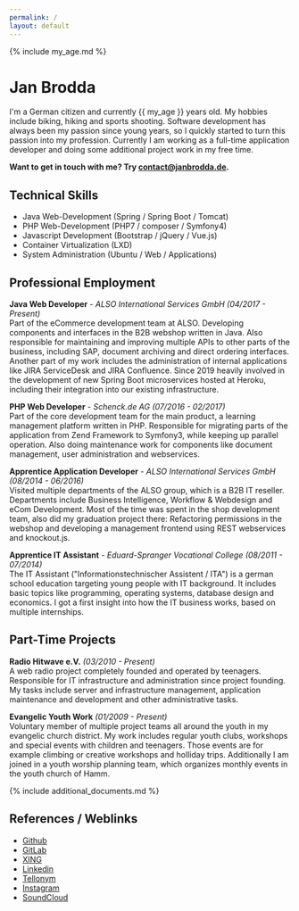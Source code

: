 ```yaml
---
permalink: /
layout: default
---
```


{% include my_age.md %}
# Jan Brodda
I'm a German citizen and currently {{ my_age }} years old. My hobbies include biking, hiking and sports shooting. Software development has always been my passion since young years, so I quickly started to turn this passion into my profession. Currently I am working as a full-time application developer and doing some additional project work in my free time.

**Want to get in touch with me? Try [contact@janbrodda.de](mailto:contact@janbrodda.de).**

## Technical Skills
- Java Web-Development (Spring / Spring Boot / Tomcat)
- PHP Web-Development (PHP7 / composer / Symfony4)
- Javascript Development (Bootstrap / jQuery / Vue.js)
- Container Virtualization (LXD)
- System Administration (Ubuntu / Web / Applications)

## Professional Employment

**Java Web Developer** - _ALSO International Services GmbH (04/2017 - Present)_<br>
Part of the eCommerce development team at ALSO. Developing components and interfaces in the B2B webshop written in Java. Also responsible for maintaining and improving multiple APIs to other parts of the business, including SAP, document archiving and direct ordering interfaces. Another part of my work includes the administration of internal applications like JIRA ServiceDesk and JIRA Confluence. Since 2019 heavily involved in the development of new Spring Boot microservices hosted at Heroku, including their integration into our existing infrastructure.

**PHP Web Developer** - _Schenck.de AG (07/2016 - 02/2017)_<br>
Part of the core development team for the main product, a learning management platform written in PHP. Responsible for migrating parts of the application from Zend Framework to Symfony3, while keeping up parallel operation. Also doing maintenance work for components like document management, user administration and webservices.

**Apprentice Application Developer** - _ALSO International Services GmbH (08/2014 - 06/2016)_<br>
Visited multiple departments of the ALSO group, which is a B2B IT reseller. Departments include Business Intelligence, Workflow & Webdesign and eCom Development. Most of the time was spent in the shop development team, also did my graduation project there: Refactoring permissions in the webshop and developing a management frontend using REST webservices and knockout.js.

**Apprentice IT Assistant** - _Eduard-Spranger Vocational College (08/2011 - 07/2014)_<br>
The IT Assistant ("Informationstechnischer Assistent / ITA") is a german school education targeting young people with IT background. It includes basic topics like programming, operating systems, database design and economics. I got a first insight into how the IT business works, based on multiple internships.

## Part-Time Projects

**Radio Hitwave e.V.** _(03/2010 - Present)_<br>
A web radio project completely founded and operated by teenagers. Responsible for IT infrastructure and administration since project founding. My tasks include server and infrastructure management, application maintenance and development and other administrative tasks.

**Evangelic Youth Work** _(01/2009 - Present)_<br>
Voluntary member of multiple project teams all around the youth in my evangelic church district. My work includes regular youth clubs, workshops and special events with children and teenagers. Those events are for example climbing or creative workshops and holliday trips. Additionally I am joined in a youth worship planning team, which organizes monthly events in the youth church of Hamm.

{% include additional_documents.md %}

## References / Weblinks
- [Github](https://github.com/janxb)
- [GitLab](https://gitlab.com/janxb)
- [XING](https://www.xing.com/profile/Jan_Brodda)
- [Linkedin](https://www.linkedin.com/in/janbrodda)
- [Tellonym](https://tellonym.me/janbrodda)
- [Instagram](https://www.instagram.com/janbrodda)
- [SoundCloud](https://soundcloud.com/janbrodda)
